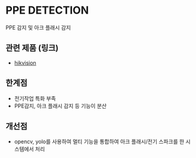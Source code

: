 PPE DETECTION
===========

PPE 감지 및 아크 플래시 감지

## 관련 제품 (링크)
- [hikvision](https://www.hikvision.com/korean/products/IP-Products/Network-Cameras/DeepinView-Series/ids-2cd75c5g0-izhs-y--r-/)

## 한계점
- 전기작업 특화 부족
- PPE감지, 아크 플래시 감지 등 기능이 분산

## 개선점
-  opencv, yolo를 사용하여 멀티 기능을 통합하여 아크 플래시/전기 스파크를 한 시스템에서 처리
